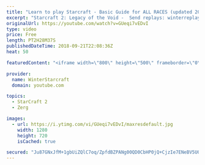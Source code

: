 ```yaml
---
title: "Learn to play Starcraft - Basic Guide for ALL RACES (updated 2017) #2"
excerpt: "Starcraft 2: Legacy of the Void -  Send replays: winterreplays@gmail.com ( -- Watch live at https://www.twitch.tv/wintergaming"
originalUrl: https://youtube.com/watch?v=GUeqi7vEDvI
type: video
price: Free
length: PT2H28M37S
publishedDateTime: 2018-09-21T22:08:36Z
heat: 50

featuredContent: "<iframe width=\"800\" height=\"500\" frameborder=\"0\" src=\"https://www.youtube.com/embed/GUeqi7vEDvI\" allow=\"accelerometer; autoplay; encrypted-media; gyroscope; picture-in-picture\" allowfullscreen></iframe>"

provider:
  name: WinterStarcraft
  domain: youtube.com

topics:
  - StarCraft 2
  - Zerg

images:
  - url: https://i.ytimg.com/vi/GUeqi7vEDvI/maxresdefault.jpg
    width: 1280
    height: 720
    isCached: true

secured: "Ju87GNxJfM+1gbUiZQlC7oq/ZpfdBZPANg00QD0CbHP0jQ+CjzIe7ENeBV5UQxIYJSYVnUOSjm4KhQaF23/rkjfp4ZKn8ahP2thHngDt4vL325sacrKUuiROkV49jjWxgHjvtRa20jbWcWvUCjMqr7sxVEAwLeybka5Ev75XSyuzhQnY3+W2wdJ8p57ubaIn7I9/O4CICyP+Yg2fyjjtz4KEAEmxJqC6YptBOsma1RlTHYKB2IX1mxtpOkzRTybWdep2orfxdvrxqK0ms0g4F0uIJg0QV141VW3zBWxevQpHEc6iwAngz2c1eZW1qOZINZuPvXOoUk8u5pc5WwzBxPinYQG8/mQrO8rMbcOqtEJM6z5/mw+TUDtANoYKFLjbkrS97C2SjUQN/i5BtfPfxVk6uJWO5fvpjcXKgR5JG9s=;q62QC8Y7slozGY2lsME74Q=="
---
```


